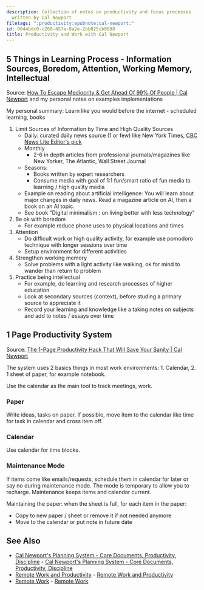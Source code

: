 ```yaml
---
description: Collection of notes on productivity and focus processes
  written by Cal Newport
filetags: ":productivity:epubnote:cal-newport:"
id: 0044bdc0-c260-457a-8a2e-2bb025cb8888
title: Productivity and Work with Cal Newport
---
```


## 5 Things in Learning Process - Information Sources, Boredom, Attention, Working Memory, Intellectual

Source: [How To Escape Mediocrity & Get Ahead Of 99% Of People \| Cal
Newport](https://youtu.be/Wy7lsdvmWpk) and my personal notes on examples
implementations

My personal summary: Learn like you would before the internet -
scheduled learning, books

1.  Limit Sources of Information by Time and High Quality Sources
    - Daily: curated daily news source (1 or few) like New York Times,
      [CBC News Lite Editor's
      pick](https://www.cbc.ca/lite/news?sort=editors-picks)
    - Monthly
      - 2-6 in depth articles from professional journals/magazines like
        New Yorker, The Atlantic, Wall Street Journal
    - Seasons:
      - Books written by expert researchers
      - Consume media with goal of 1:1 fun/smart ratio of fun media to
        learning / high quality media
    - Example on reading about artificial intelligence: You will learn
      about major changes in daily news. Read a magazine article on AI,
      then a book on an AI topic.
    - See book "Digital minimalism : on living better with less
      technology"
2.  Be ok with boredom
    - For example reduce phone uses to physical locations and times
3.  Attention
    - Do difficult work or high quality activity, for example use
      pomodoro technique with longer sessions over time
    - Setup environment for different activities
4.  Strengthen working memory
    - Solve problems with a light activity like walking, ok for mind to
      wander than return to problem
5.  Practice being intellectual
    - For example, do learning and research processes of higher
      education
    - Look at secondary sources (context), before studing a primary
      source to appreciate it
    - Record your learning and knowledge like a taking notes on subjects
      and add to notes / essays over time

## 1 Page Productivity System

Source: [The 1-Page Productivity Hack That Will Save Your Sanity \| Cal
Newport](https://youtu.be/LzWuRTzPebo)

The system uses 2 basics things in most work environments: 1. Calendar,
2. 1 sheet of paper, for example notebook.

Use the calendar as the main tool to track meetings, work.

### Paper

Write ideas, tasks on paper. If possible, move item to the calendar like
time for task in calendar and cross item off.

### Calendar

Use calendar for time blocks.

### Maintenance Mode

If items come like emails/requests, schedule them in calendar for later
or say no during maintenance mode. The mode is temporary to allow you to
recharge. Maintenance keeps items and calendar current.

Maintaining the paper: when the sheet is full, for each item in the
paper:

- Copy to new paper / sheet or remove it if not needed anymore
- Move to the calendar or put note in future date

## See Also

- [Cal Newport's Planning System - Core Documents, Productivity,
  Discipline](../370-education-info-productivity-cal-newport-planning-system) -
  [Cal Newport's Planning System - Core Documents, Productivity,
  Discipline](id:063caedc-018f-440b-bd70-927e00171d8e)
- [Remote Work and
  Productivity](../370-education-info-productivity-cal-newport-remote-work-from-home) -
  [Remote Work and
  Productivity](id:4f4f5efe-b753-425c-9652-d5c9f0e3c79b)
- [Remote Work](../650-business-environment-remote-work) - [Remote
  Work](id:9968f136-4607-4993-a4a0-be9d51433b4e)
